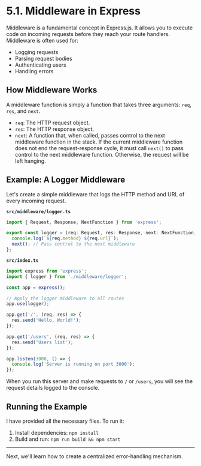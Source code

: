 # 5.1. Middleware in Express

Middleware is a fundamental concept in Express.js. It allows you to execute code on incoming requests before they reach your route handlers. Middleware is often used for:

-   Logging requests
-   Parsing request bodies
-   Authenticating users
-   Handling errors

## How Middleware Works

A middleware function is simply a function that takes three arguments: `req`, `res`, and `next`.

-   `req`: The HTTP request object.
-   `res`: The HTTP response object.
-   `next`: A function that, when called, passes control to the next middleware function in the stack. If the current middleware function does not end the request-response cycle, it must call `next()` to pass control to the next middleware function. Otherwise, the request will be left hanging.

## Example: A Logger Middleware

Let's create a simple middleware that logs the HTTP method and URL of every incoming request.

**`src/middleware/logger.ts`**
```typescript
import { Request, Response, NextFunction } from 'express';

export const logger = (req: Request, res: Response, next: NextFunction) => {
  console.log(`${req.method} ${req.url}`);
  next(); // Pass control to the next middleware
};
```

**`src/index.ts`**
```typescript
import express from 'express';
import { logger } from './middleware/logger';

const app = express();

// Apply the logger middleware to all routes
app.use(logger);

app.get('/', (req, res) => {
  res.send('Hello, World!');
});

app.get('/users', (req, res) => {
  res.send('Users list');
});

app.listen(3000, () => {
  console.log('Server is running on port 3000');
});
```

When you run this server and make requests to `/` or `/users`, you will see the request details logged to the console.

## Running the Example

I have provided all the necessary files. To run it:

1.  Install dependencies: `npm install`
2.  Build and run: `npm run build && npm start`

---

Next, we'll learn how to create a centralized error-handling mechanism.
